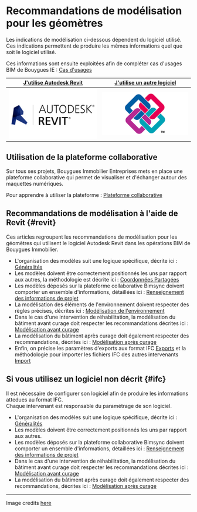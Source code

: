 # Recommandations de modélisation pour les géomètres

Les indications de modélisation ci-dessous dépendent du logiciel utilisé. Ces indications permettent de produire les mêmes informations quel que soit le logiciel utilisé.

Ces informations sont ensuite exploitées afin de compléter cas d'usages BIM de Bouygues IE : [Cas d'usages](/01_CasUsages/README.md)

| [**J'utilise Autodesk Revit**](#revit) | [**J'utilise un autre logiciel**](#ifc) |
| :---: | :---: |
| [![](/02_Modelisation/00_communs/images/Revit.png)](#revit) | [![](/02_Modelisation/00_communs/images/ifc.jpg)](#ifc) |

## Utilisation de la plateforme collaborative

Sur tous ses projets, Bouygues Immobilier Entreprises mets en place une plateforme collaborative qui permet de visualiser et d'échanger autour des maquettes numériques.

Pour apprendre à utiliser la plateforme : [Plateforme collaborative](/03_bimsync/README.md)

## Recommandations de modélisation à l'aide de Revit {#revit}

Ces articles regroupent les recommandations de modélisation pour les géomètres qui utilisent le logiciel Autodesk Revit dans les opérations BIM de Bouygues Immobilier.

* L'organisation des modèles suit une logique spécifique, décrite ici : [Généralités](/02_Modelisation/00_communs/generalites.md)
* Les modèles doivent être correctement positionnés les uns par rapport aux autres, la méthodologie est décrite ici : [Coordonnées Partagées](/02_Modelisation/01_geometre/georeferencement-rvt.md)
* Les modèles déposés sur la plateforme collaborative Bimsync doivent comporter un ensemble d'informations, détaillées ici : [Renseignement des informations de projet](/02_Modelisation/00_communs/info-projet-rvt.md)
* La modélisation des éléments de l'environnement doivent respecter des règles précises, décrites ici : [Modélisation de l'environnement](/02_Modelisation/01_geometre/modelisation-rvt.md)
* Dans le cas d'une intervention de réhabilitation, la modélisation du bâtiment avant curage doit respecter les recommandations décrites ici : [Modélisation avant curage](/02_Modelisation/01_geometre/modelisation-existant-batiment.md#avant)
* La modélisation du bâtiment après curage doit également respecter des recommandations, décrites ici : [Modélisation après curage](/02_Modelisation/01_geometre/modelisation-existant-batiment.md#apres)
* Enfin, on précise les paramètres d'exports aux format IFC [Exports](/02_Modelisation/00_communs/export-rvt.md) et la méthodologie pour importer les fichiers IFC des autres intervenants [Import](/02_Modelisation/00_communs/Import-IFC-rvt.md)

## Si vous utilisez un logiciel non décrit {#ifc}

Il est nécessaire de configurer son logiciel afin de produire les informations attedues au format IFC.  
Chaque intervenant est responsable du paramétrage de son logiciel.

* L'organisation des modèles suit une logique spécifique, décrite ici : [Généralités](/02_Modelisation/00_communs/generalites.md)
* Les modèles doivent être correctement positionnés les uns par rapport aux autres.
* Les modèles déposés sur la plateforme collaborative Bimsync doivent comporter un ensemble d'informations, détaillées ici : [Renseignement des informations de projet](/02_Modelisation/00_communs/info-projet-ifc.md)
* Dans le cas d'une intervention de réhabilitation, la modélisation du bâtiment avant curage doit respecter les recommandations décrites ici : [Modélisation avant curage](/02_Modelisation/01_geometre/modelisation-existant-batiment.md#avant)
* La modélisation du bâtiment après curage doit également respecter des recommandations, décrites ici : [Modélisation après curage](/02_Modelisation/01_geometre/modelisation-existant-batiment.md#apres)

---

Image credits [here ](/CREDITS.md)

